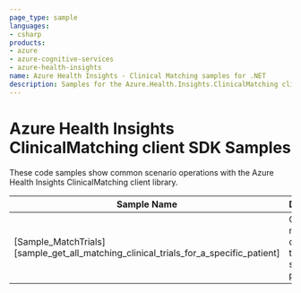 ```yaml
---
page_type: sample
languages:
- csharp
products:
- azure
- azure-cognitive-services
- azure-health-insights
name: Azure Health Insights - Clinical Matching samples for .NET
description: Samples for the Azure.Health.Insights.ClinicalMatching client library
---
```


# Azure Health Insights ClinicalMatching client SDK Samples
These code samples show common scenario operations with the Azure Health Insights ClinicalMatching client library.

|**Sample Name**|**Description**|
|----------------|-------------|
|[Sample_MatchTrials][sample_get_all_matching_clinical_trials_for_a_specific_patient] |Get all matching clinical trials for a specific patient.|

<!-- LINKS
[sample_get_all_matching_clinical_trials_for_a_specific_patient]: https://github.com/Azure/azure-sdk-for-net-pr/tree/main/sdk/healthinsights/Azure.Health.Insights.ClinicalMatching/samples/Sample_MatchTrials.md
-->
